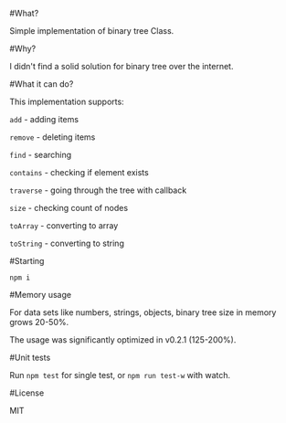 #What?

Simple implementation of binary tree Class.

#Why?

I didn't find a solid solution for binary tree over the internet.
 
#What it can do?

This implementation supports:

`add` - adding items

`remove` - deleting items

`find` - searching

`contains` - checking if element exists

`traverse` - going through the tree with callback

`size` - checking count of nodes

`toArray` - converting to array

`toString` - converting to string

#Starting

`npm i`

#Memory usage

For data sets like numbers, strings, objects, binary tree size in memory grows 20-50%.

The usage was significantly optimized in v0.2.1 (125-200%).

#Unit tests

Run `npm test` for single test, or `npm run test-w` with watch.

#License 

MIT